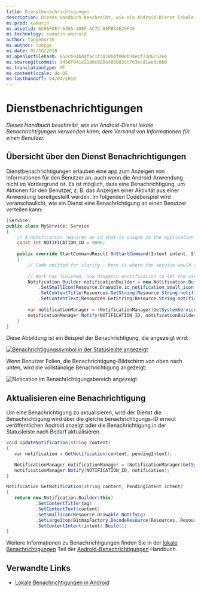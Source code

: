 ```yaml
---
title: Dienstbenachrichtigungen
description: Dieses Handbuch beschreibt, wie ein Android-Dienst lokale Benachrichtigungen verwenden kann, dem Versand von Informationen für einen Benutzer.
ms.prod: xamarin
ms.assetid: 6C06FDE7-6385-40EF-AC7C-8EFB54E29F45
ms.technology: xamarin-android
author: topgenorth
ms.author: toopge
ms.date: 02/16/2018
ms.openlocfilehash: 65ccb94bd4fac1f3818b4f08eb34ecf73d6c52e4
ms.sourcegitcommit: 945df041e2180cb20af08b83cc703ecd1aedc6b0
ms.translationtype: MT
ms.contentlocale: de-DE
ms.lasthandoff: 04/04/2018
---
```

# <a name="service-notifications"></a>Dienstbenachrichtigungen

_Dieses Handbuch beschreibt, wie ein Android-Dienst lokale Benachrichtigungen verwenden kann, dem Versand von Informationen für einen Benutzer._


## <a name="service-notifications-overview"></a>Übersicht über den Dienst Benachrichtigungen

Dienstbenachrichtigungen erlauben eine app zum Anzeigen von Informationen für den Benutzer an, auch wenn die Android-Anwendung nicht im Vordergrund ist. Es ist möglich, dass eine Benachrichtigung, um Aktionen für den Benutzer, z. B. das Anzeigen einer Aktivität aus einer Anwendung bereitgestellt werden. Im folgenden Codebeispiel wird veranschaulicht, wie ein Dienst eine Benachrichtigung an einen Benutzer verteilen kann:

```csharp
[Service]
public class MyService: Service 
{
    // A notification requires an id that is unique to the application.
    const int NOTIFICATION_ID = 9000;
    
    public override StartCommandResult OnStartCommand(Intent intent, StartCommandFlags flags, int startId)
    {
        // Code omitted for clarity - here is where the service would do something.
    
        // Work has finished, now dispatch anotification to let the user know.
        Notification.Builder notificationBuilder = new Notification.Builder(this)
            .SetSmallIcon(Resource.Drawable.ic_notification_small_icon)
            .SetContentTitle(Resources.GetString(Resource.String.notification_content_title))
            .SetContentText(Resources.GetString(Resource.String.notification_content_text));
        
        var notificationManager = (NotificationManager)GetSystemService(NotificationService);
        notificationManager.Notify(NOTIFICATION_ID, notificationBuilder.Build());
    }
}
```

Diese Abbildung ist ein Beispiel der Benachrichtigung, die angezeigt wird:

[![Benachrichtigungssymbol in der Statusleiste angezeigt](service-notifications-images/01-notification-sml.png)](service-notifications-images/01-notification.png#lightbox)

Wenn Benutzer Folien, die Benachrichtigung-Bildschirm von oben nach unten, wird die vollständige Benachrichtigung angezeigt:

![Notication im Benachrichtigungsbereich angezeigt](service-notifications-images/02-fullnotification.png)


## <a name="updating-a-notification"></a>Aktualisieren eine Benachrichtigung

Um eine Benachrichtigung zu aktualisieren, wird der Dienst die Benachrichtigung wird über die gleiche benachrichtigungs-ID erneut veröffentlichen Android anzeigt oder die Benachrichtigung in der Statusleiste nach Bedarf aktualisieren.

```csharp 
void UpdateNotification(string content)
{
   var notification = GetNotification(content, pendingIntent);

   NotificationManager notificationManager = (NotificationManager)GetSystemService(Context.NotificationService);
   notificationManager.Notify(NOTIFICATION_ID, notification);
}

Notification GetNotification(string content, PendingIntent intent)
{
   return new Notification.Builder(this)
           .SetContentTitle(tag)
           .SetContentText(content)
           .SetSmallIcon(Resource.Drawable.NotifyLg)
           .SetLargeIcon(BitmapFactory.DecodeResource(Resources, Resource.Drawable.Icon))
           .SetContentIntent(intent).Build();
}
```

Weitere Informationen zu Benachrichtigungen finden Sie in der [lokale Benachrichtigungen](~/android/app-fundamentals/notifications/local-notifications.md) Teil der [Android-Benachrichtigungen](~/android/app-fundamentals/notifications/index.md) Handbuch.


## <a name="related-links"></a>Verwandte Links

- [Lokale Benachrichtigungen in Android](~/android/app-fundamentals/notifications/local-notifications.md)
